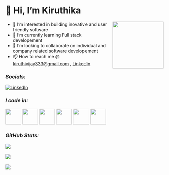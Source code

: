# 👋 Hi, I’m Kiruthika
<img src="https://i.pinimg.com/564x/3f/2a/6d/3f2a6d8c5a8e59f89eacbbff2ff3a53b.jpg" width="163px" height="150px" align="right">

- 👀 I’m interested in building inovative and user friendly software
- 🌱 I’m currently learning Full stack developement 
- 💞️ I’m looking to collaborate on individual and company related software developement
- 📫 How to reach me @ kiruthivijay333@gmail.com , [Linkedin](https://linkedin.com/in/kiruthika-vijayamurugan)
  

### *Socials:*
[![LinkedIn](https://img.icons8.com/color/48/000000/linkedin.png)](https://linkedin.com/in/kiruthika-vijayamurugan) 

### *I code in:*
<img height="50" width="50" src="https://img.icons8.com/color/48/000000/html-5.png" /> <img height="50" width="50" src="https://img.icons8.com/color/48/000000/css3.png" /> <img height="50" width="50" src="https://img.icons8.com/color/48/000000/bootstrap.png" /> <img height="50" width="50" src="https://img.icons8.com/color/48/000000/javascript.png"/> <img height="50" width="50" src="https://img.icons8.com/color/48/000000/mysql-logo.png"/>
<img height="50" width="50" src="https://img.icons8.com/color/48/000000/figma.png"/>

###  *GitHub Stats:*
![](https://github-readme-stats.vercel.app/api?username=KiruthikaVijayamurugan&theme=dark&hide_border=false&include_all_commits=false&count_private=false)<br/><br/>
![](https://github-readme-streak-stats.herokuapp.com/?user=KiruthikaVijayamurugan&theme=dark&hide_border=false)<br/><br/>
![](https://github-readme-stats.vercel.app/api/top-langs/?username=KiruthikaVijayamurugan&theme=dark&hide_border=false&include_all_commits=false&count_private=false&layout=compact)
